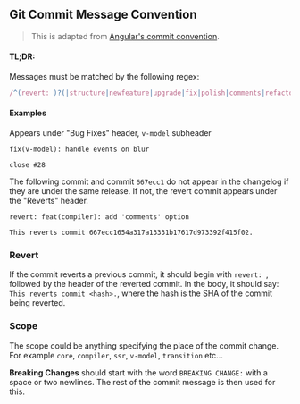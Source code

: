 ## Git Commit Message Convention

> This is adapted from [Angular's commit convention](https://github.com/conventional-changelog/conventional-changelog/tree/master/packages/conventional-changelog-angular).

#### TL;DR:

Messages must be matched by the following regex:

``` js
/^(revert: )?(|structure|newfeature|upgrade|fix|polish|comments|refactor||test|workflow|wip(work in progress)|chore|undo)(\(.+\))?: .{1,50}/
```

#### Examples

Appears under "Bug Fixes" header, `v-model` subheader

```
fix(v-model): handle events on blur

close #28
```

The following commit and commit `667ecc1` do not appear in the changelog if they are under the same release. If not, the revert commit appears under the "Reverts" header.

```
revert: feat(compiler): add 'comments' option

This reverts commit 667ecc1654a317a13331b17617d973392f415f02.
```

### Revert

If the commit reverts a previous commit, it should begin with `revert: `, followed by the header of the reverted commit. In the body, it should say: `This reverts commit <hash>.`, where the hash is the SHA of the commit being reverted.


### Scope

The scope could be anything specifying the place of the commit change. For example `core`, `compiler`, `ssr`, `v-model`, `transition` etc...

**Breaking Changes** should start with the word `BREAKING CHANGE:` with a space or two newlines. The rest of the commit message is then used for this.